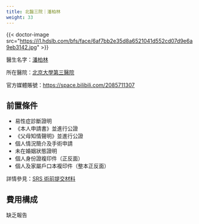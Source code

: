 ```yaml
---
title: 北醫三院｜潘柏林
weight: 33
---
```


{{< doctor-image src="https://i1.hdslb.com/bfs/face/6af7bb2e35d8a6521041d552cd07d9e6a9eb3142.jpg" >}}

醫生名字：[潘柏林](https://www.haodf.com/doctor/227082.html)

所在醫院：[北京大學第三醫院](https://amap.com/place/B000A7CGSS)

官方媒體賬號：<https://space.bilibili.com/2085711307>

## 前置條件

- 易性症診斷證明
- 《本人申請書》並進行公證
- 《父母知情聲明》並進行公證
- 個人情況簡介及手術申請
- 未在婚姻狀態證明
- 個人身份證複印件（正反面）
- 個人及家屬戶口本複印件（整本正反面）

詳情參見：[SRS 術前提交材料](pre-commit.pdf)

## 費用構成

缺乏報告
